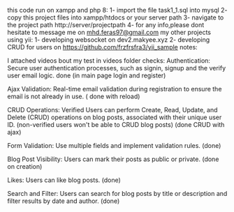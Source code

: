 this code run on xampp and php 8:
1- import the file task1_1.sql into mysql
2- copy this project files into xampp/htdocs or your server path
3- navigate to the project path http://server/projectpath
4- for any info,please dont hesitate to message me on mhd.feras97@gmail.com
my other projects using yii:
1- developing websocket on dev2.makyee.xyz
2- developing CRUD for users on https://github.com/frzfrsfra3/yii_sample
notes:

I attached videos bout my test in videos folder
checks:
Authentication: Secure user authentication processes, such as signin, signup and the verify user email logic. done (in main page login and register)

Ajax Validation: Real-time email validation during registration to ensure the email is not already in use. ( done with reload)

CRUD Operations: Verified Users can perform Create, Read, Update, and Delete (CRUD) operations on blog posts, associated with their unique user ID. (non-verified users won't be able to CRUD blog posts) (done CRUD with ajax)

Form Validation: Use multiple fields and implement validation rules. (done)

Blog Post Visibility: Users can mark their posts as public or private. (done on creation)

Likes: Users can like blog posts. (done)

Search and Filter: Users can search for blog posts by title or description and filter results by date and author. (done)
